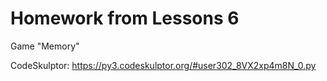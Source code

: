 # Homework from Lessons 6

Game "Memory"

CodeSkulptor: https://py3.codeskulptor.org/#user302_8VX2xp4m8N_0.py
